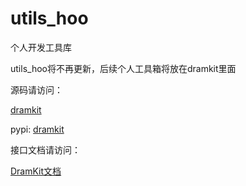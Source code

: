 # utils_hoo
个人开发工具库

utils_hoo将不再更新，后续个人工具箱将放在dramkit里面

源码请访问：

[dramkit](https://github.com/Genlovy-Hoo/dramkit/)

pypi:
[dramkit](https://pypi.org/project/dramkit/)

接口文档请访问：

[DramKit文档](http://www.glhyy.cn/dramkit/docs/html/index.html)
